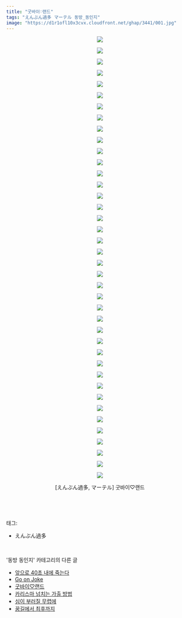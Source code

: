 ```yaml
---
title: "굿바이♡랜드"
tags: "えんぶん過多 マーテル 동방_동인지"
image: "https://d1r1ofl10x3cvx.cloudfront.net/ghap/3441/001.jpg"
---
```

<div class="article">
<p style="text-align: center; clear: none; float: none;"><img src="{{ site.imgserver7 }}/ghap/3441/001.jpg"/></p>
<p style="text-align: center; clear: none; float: none;"><img src="{{ site.imgserver7 }}/ghap/3441/002.jpg"/></p>
<p style="text-align: center; clear: none; float: none;"><img src="{{ site.imgserver7 }}/ghap/3441/003.jpg"/></p>
<p style="text-align: center; clear: none; float: none;"><img src="{{ site.imgserver7 }}/ghap/3441/004.jpg"/></p>
<p style="text-align: center; clear: none; float: none;"><img src="{{ site.imgserver7 }}/ghap/3441/005.jpg"/></p>
<p style="text-align: center; clear: none; float: none;"><img src="{{ site.imgserver7 }}/ghap/3441/006.jpg"/></p>
<p style="text-align: center; clear: none; float: none;"><img src="{{ site.imgserver7 }}/ghap/3441/007.jpg"/></p>
<p style="text-align: center; clear: none; float: none;"><img src="{{ site.imgserver7 }}/ghap/3441/008.jpg"/></p>
<p style="text-align: center; clear: none; float: none;"><img src="{{ site.imgserver7 }}/ghap/3441/009.jpg"/></p>
<p style="text-align: center; clear: none; float: none;"><img src="{{ site.imgserver7 }}/ghap/3441/010.jpg"/></p>
<p style="text-align: center; clear: none; float: none;"><img src="{{ site.imgserver7 }}/ghap/3441/011.jpg"/></p>
<p style="text-align: center; clear: none; float: none;"><img src="{{ site.imgserver7 }}/ghap/3441/012.jpg"/></p>
<p style="text-align: center; clear: none; float: none;"><img src="{{ site.imgserver7 }}/ghap/3441/013.jpg"/></p>
<p style="text-align: center; clear: none; float: none;"><img src="{{ site.imgserver7 }}/ghap/3441/014.jpg"/></p>
<p style="text-align: center; clear: none; float: none;"><img src="{{ site.imgserver7 }}/ghap/3441/015.jpg"/></p>
<p style="text-align: center; clear: none; float: none;"><img src="{{ site.imgserver7 }}/ghap/3441/016.jpg"/></p>
<p style="text-align: center; clear: none; float: none;"><img src="{{ site.imgserver7 }}/ghap/3441/017.jpg"/></p>
<p style="text-align: center; clear: none; float: none;"><img src="{{ site.imgserver7 }}/ghap/3441/018.jpg"/></p>
<p style="text-align: center; clear: none; float: none;"><img src="{{ site.imgserver7 }}/ghap/3441/019.jpg"/></p>
<p style="text-align: center; clear: none; float: none;"><img src="{{ site.imgserver7 }}/ghap/3441/020.jpg"/></p>
<p style="text-align: center; clear: none; float: none;"><img src="{{ site.imgserver7 }}/ghap/3441/021.jpg"/></p>
<p style="text-align: center; clear: none; float: none;"><img src="{{ site.imgserver7 }}/ghap/3441/022.jpg"/></p>
<p style="text-align: center; clear: none; float: none;"><img src="{{ site.imgserver7 }}/ghap/3441/023.jpg"/></p>
<p style="text-align: center; clear: none; float: none;"><img src="{{ site.imgserver7 }}/ghap/3441/024.jpg"/></p>
<p style="text-align: center; clear: none; float: none;"><img src="{{ site.imgserver7 }}/ghap/3441/025.jpg"/></p>
<p style="text-align: center; clear: none; float: none;"><img src="{{ site.imgserver7 }}/ghap/3441/026.jpg"/></p>
<p style="text-align: center; clear: none; float: none;"><img src="{{ site.imgserver7 }}/ghap/3441/027.jpg"/></p>
<p style="text-align: center; clear: none; float: none;"><img src="{{ site.imgserver7 }}/ghap/3441/028.jpg"/></p>
<p style="text-align: center; clear: none; float: none;"><img src="{{ site.imgserver7 }}/ghap/3441/029.jpg"/></p>
<p style="text-align: center; clear: none; float: none;"><img src="{{ site.imgserver7 }}/ghap/3441/030.jpg"/></p>
<p style="text-align: center; clear: none; float: none;"><img src="{{ site.imgserver7 }}/ghap/3441/031.jpg"/></p>
<p style="text-align: center; clear: none; float: none;"><img src="{{ site.imgserver7 }}/ghap/3441/032.jpg"/></p>
<p style="text-align: center; clear: none; float: none;"><img src="{{ site.imgserver7 }}/ghap/3441/033.jpg"/></p>
<p style="text-align: center; clear: none; float: none;"><img src="{{ site.imgserver7 }}/ghap/3441/034.jpg"/></p>
<p style="text-align: center; clear: none; float: none;"><img src="{{ site.imgserver7 }}/ghap/3441/035.jpg"/></p>
<p style="text-align: center; clear: none; float: none;"><img src="{{ site.imgserver7 }}/ghap/3441/036.jpg"/></p>
<p style="text-align: center; clear: none; float: none;"><img src="{{ site.imgserver7 }}/ghap/3441/037.jpg"/></p>
<p style="text-align: center; clear: none; float: none;"><img src="{{ site.imgserver7 }}/ghap/3441/038.jpg"/></p>
<p style="text-align: center; clear: none; float: none;"><img src="{{ site.imgserver7 }}/ghap/3441/039.jpg"/></p>
<p style="text-align: center; clear: none; float: none;"><img src="{{ site.imgserver7 }}/ghap/3441/040.jpg"/></p>
<p style="text-align: center; clear: none; float: none;">[えんぶん過多, マーテル] 굿바이♡랜드</p>
<p><br/></p>
</div><br/>
<div class="tagTrail">
<p>태그: </p>
<ul>
<li>えんぶん過多</li>
</ul>
</div><br/>
<div class="another">
<p>'동방 동인지' 카테고리의 다른 글</p>
<ul>
<li><a href="/ghap_3476">앞으로 40초 내에 죽는다</a></li>
<li><a href="/ghap_3443">Go on Joke</a></li>
<li><a href="/ghap_3441">굿바이♡랜드</a></li>
<li><a href="/ghap_3439">카리스마 넘치는 가출 방법</a></li>
<li><a href="/ghap_3437">심이 부러질 무렵에</a></li>
<li><a href="/ghap_3436">꿈길에서 최후까지</a></li>
</ul>
</div><br/>
<div class="cb_module cb_fluid">
<div class="cb_wrt cb_profile">
</div><!-- commentList close -->
</div><br/>
